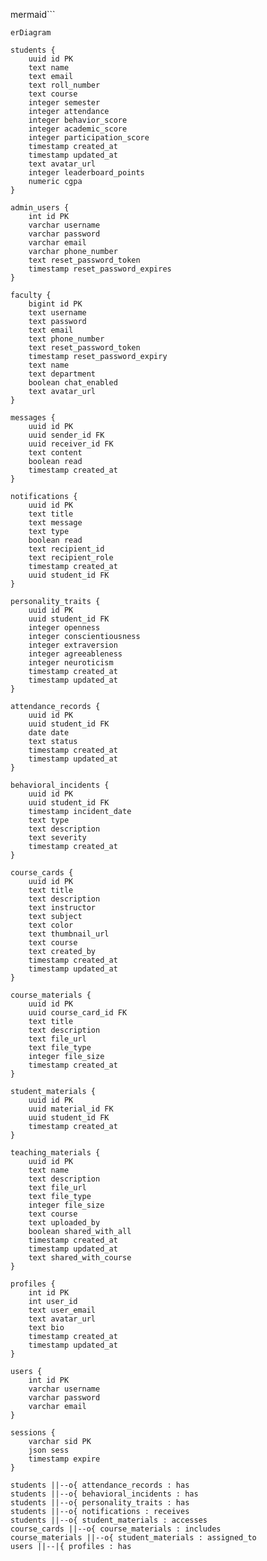 mermaid```

    erDiagram

    students {
        uuid id PK
        text name
        text email
        text roll_number
        text course
        integer semester
        integer attendance
        integer behavior_score
        integer academic_score
        integer participation_score
        timestamp created_at
        timestamp updated_at
        text avatar_url
        integer leaderboard_points
        numeric cgpa
    }

    admin_users {
        int id PK
        varchar username
        varchar password
        varchar email
        varchar phone_number
        text reset_password_token
        timestamp reset_password_expires
    }

    faculty {
        bigint id PK
        text username
        text password
        text email
        text phone_number
        text reset_password_token
        timestamp reset_password_expiry
        text name
        text department
        boolean chat_enabled
        text avatar_url
    }

    messages {
        uuid id PK
        uuid sender_id FK
        uuid receiver_id FK
        text content
        boolean read
        timestamp created_at
    }

    notifications {
        uuid id PK
        text title
        text message
        text type
        boolean read
        text recipient_id
        text recipient_role
        timestamp created_at
        uuid student_id FK
    }

    personality_traits {
        uuid id PK
        uuid student_id FK
        integer openness
        integer conscientiousness
        integer extraversion
        integer agreeableness
        integer neuroticism
        timestamp created_at
        timestamp updated_at
    }

    attendance_records {
        uuid id PK
        uuid student_id FK
        date date
        text status
        timestamp created_at
        timestamp updated_at
    }

    behavioral_incidents {
        uuid id PK
        uuid student_id FK
        timestamp incident_date
        text type
        text description
        text severity
        timestamp created_at
    }

    course_cards {
        uuid id PK
        text title
        text description
        text instructor
        text subject
        text color
        text thumbnail_url
        text course
        text created_by
        timestamp created_at
        timestamp updated_at
    }

    course_materials {
        uuid id PK
        uuid course_card_id FK
        text title
        text description
        text file_url
        text file_type
        integer file_size
        timestamp created_at
    }

    student_materials {
        uuid id PK
        uuid material_id FK
        uuid student_id FK
        timestamp created_at
    }

    teaching_materials {
        uuid id PK
        text name
        text description
        text file_url
        text file_type
        integer file_size
        text course
        text uploaded_by
        boolean shared_with_all
        timestamp created_at
        timestamp updated_at
        text shared_with_course
    }

    profiles {
        int id PK
        int user_id
        text user_email
        text avatar_url
        text bio
        timestamp created_at
        timestamp updated_at
    }

    users {
        int id PK
        varchar username
        varchar password
        varchar email
    }

    sessions {
        varchar sid PK
        json sess
        timestamp expire
    }

    students ||--o{ attendance_records : has
    students ||--o{ behavioral_incidents : has
    students ||--o{ personality_traits : has
    students ||--o{ notifications : receives
    students ||--o{ student_materials : accesses
    course_cards ||--o{ course_materials : includes
    course_materials ||--o{ student_materials : assigned_to
    users ||--|{ profiles : has

```
